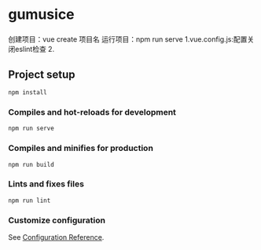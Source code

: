 # gumusice
### 
创建项目：vue create 项目名
运行项目：npm run serve
1.vue.config.js:配置关闭eslint检查
2.





















## Project setup
```
npm install
```

### Compiles and hot-reloads for development
```
npm run serve
```

### Compiles and minifies for production
```
npm run build
```

### Lints and fixes files
```
npm run lint
```

### Customize configuration
See [Configuration Reference](https://cli.vuejs.org/config/).
